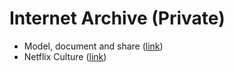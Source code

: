 # Internet Archive (Private)

- Model, document and share ([link](https://lethain.com/model-document-share/))
- Netflix Culture ([link](https://jobs.netflix.com/culture))
